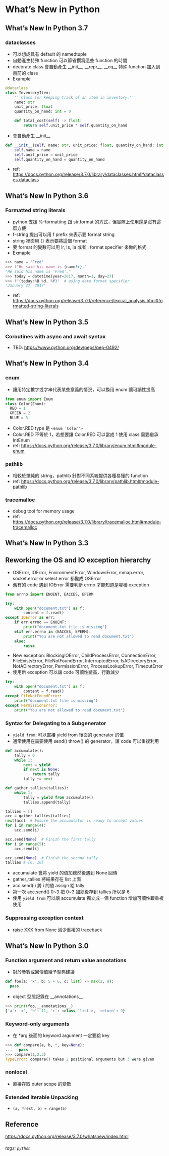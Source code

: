 # What’s New in Python
## What’s New In Python 3.7
### dataclasses
* 可以想成具有 default 的 namedtuple
* 自動產生特殊 function 可以節省撰寫這些 function 的時間
* decorate class 會自動產生 \_\_init\_\_, \_\_repr\_\_, \_\_eq\_\_ 特殊 function 加入到目前的 class
* Example
``` python
@dataclass
class InventoryItem:
    '''Class for keeping track of an item in inventory.'''
    name: str
    unit_price: float
    quantity_on_hand: int = 0

    def total_cost(self) -> float:
        return self.unit_price * self.quantity_on_hand
```
* 會自動產生 \_\_init\_\_
``` python
def __init__(self, name: str, unit_price: float, quantity_on_hand: int = 0) -> None:
    self.name = name
    self.unit_price = unit_price
    self.quantity_on_hand = quantity_on_hand

```

* ref: https://docs.python.org/release/3.7.0/library/dataclasses.html#dataclasses.dataclass

## What’s New In Python 3.6
### Formatted string literals
* python 支援 %-formatting 跟 str.format 的方式，但實際上使用還是沒有這麼方便
* f-string 提出可以用 f prefix 來表示要 format string
* string 裡面用 {} 表示要將這個 format
* 要 format 的變數可以用 !r, !s, !a 或者 : format specifier 來做的格式
* Exmaple
``` python
>>> name = "Fred"
>>> f"He said his name is {name!r}."
"He said his name is 'Fred'."
>>> today = datetime(year=2017, month=1, day=27)
>>> f"{today:%B %d, %Y}"  # using date format specifier
'January 27, 2017'
```

* ref: https://docs.python.org/release/3.7.0/reference/lexical_analysis.html#formatted-string-literals

## What’s New In Python 3.5
### Coroutines with async and await syntax
* TBD: https://www.python.org/dev/peps/pep-0492/

## What’s New In Python 3.4
### enum
* 讓用特定數字或字串代表某些意義的情況，可以換用 enum 讓可讀性提高
``` python
from enum import Enum
class Color(Enum):
  RED = 1
  GREEN = 2
  BLUE = 3
```

* Color.RED type 是 ```<enum 'Color'>```
* Color.RED 不等於 1，若想要讓 Color.RED 可以當成 1 使用 class 需要繼承 IntEnum
* ref: https://docs.python.org/release/3.7.0/library/enum.html#module-enum
### pathlib
* 相較於單純的 string，pathlib 針對不同系統提供各種易懂的 function
* ref: https://docs.python.org/release/3.7.0/library/pathlib.html#module-pathlib
### tracemalloc
* debug tool for memory usage
* ref: https://docs.python.org/release/3.7.0/library/tracemalloc.html#module-tracemalloc

## What’s New In Python 3.3
## Reworking the OS and IO exception hierarchy
* OSError, IOError, EnvironmentError, WindowsError, mmap.error, socket.error or select.error 都變成 OSError
* 舊有的 code 遇到 IOError 需要判斷 errno 才能知道是哪種 exception
``` python
from errno import ENOENT, EACCES, EPERM

try:
    with open("document.txt") as f:
        content = f.read()
except IOError as err:
    if err.errno == ENOENT:
        print("document.txt file is missing")
    elif err.errno in (EACCES, EPERM):
        print("You are not allowed to read document.txt")
    else:
        raise
```

* New exception: BlockingIOError, ChildProcessError, ConnectionError, FileExistsError, FileNotFoundError, InterruptedError, IsADirectoryError, NotADirectoryError, PermissionError, ProcessLookupError, TimeoutError
* 使用新 exception 可以讓 code 可讀性變高，行數減少
``` python
try:
    with open("document.txt") as f:
        content = f.read()
except FileNotFoundError:
    print("document.txt file is missing")
except PermissionError:
    print("You are not allowed to read document.txt")
```

### Syntax for Delegating to a Subgenerator
* ```yield from```: 可以直接 yield from 後面的 generator 的值
* 通常使用在需要使用 send() throw() 的 generator，讓 code 可以重複利用
``` python
def accumulate():
    tally = 0
    while 1:
        next = yield
        if next is None:
            return tally
        tally += next

def gather_tallies(tallies):
    while 1:
        tally = yield from accumulate()
        tallies.append(tally)

tallies = []
acc = gather_tallies(tallies)
next(acc)  # Ensure the accumulator is ready to accept values
for i in range(4):
    acc.send(i)

acc.send(None)  # Finish the first tally
for i in range(5):
    acc.send(i)

acc.send(None)  # Finish the second tally
tallies # [6, 10]
```

* accumulate 會將 yield 的值加總然後遇到 None 回傳
* gather_tallies 將結果存在 list 上面
* acc.send(i) 將 i 的值 assign 給 tally
* 第一次 acc.send() 0~3 把 0~3 加總後存到 tallies 所以是 6
* 使用 ```yield from``` 可以讓 accumulate 獨立成一個 function 增加可讀性跟重複使用

### Suppressing exception context
* raise XXX from None 減少重複的 traceback

## What’s New In Python 3.0
### Function argument and return value annotations
* 對於參數或回傳值給予型態建議
``` python
def foo(a: 'x', b: 5 + 6, c: list) -> max(2, 9):
  pass
```
* object 型態記錄在 \_\_annotations\_\_
``` python
>>> print(foo.__annotations__)
{'a': 'x', 'b': 11, 'c': <class 'list'>, 'return': 9}
```

### Keyword-only arguments
* 在 \*arg 後面的 keyword argument 一定要給 key
``` python
>>> def compare(a, b, *, key=None):
...   pass
>>> compare(1,2,3)
TypeError: compare() takes 2 positional arguments but 3 were given
```

### nonlocal
* 直接存取 outer scope 的變數
### Extended Iterable Unpacking
* ```(a, *rest, b) = range(5)```

## Reference
https://docs.python.org/release/3.7.0/whatsnew/index.html
###### tags: `python`

